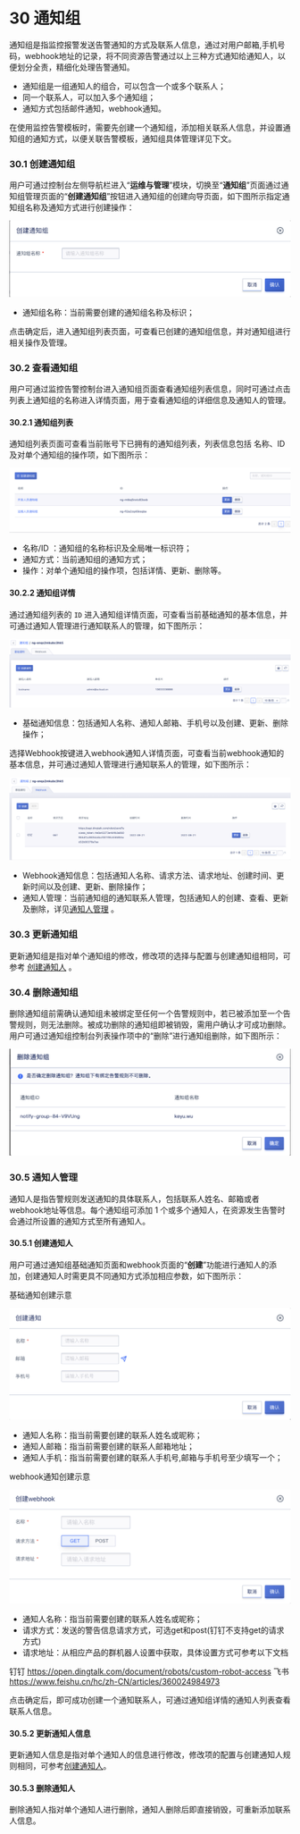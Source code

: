 # 30 通知组

通知组是指监控报警发送告警通知的方式及联系人信息，通过对用户邮箱,手机号码，webhook地址的记录，将不同资源告警通过以上三种方式通知给通知人，以便划分全责，精细化处理告警通知。

- 通知组是一组通知人的组合，可以包含一个或多个联系人；
- 同一个联系人，可以加入多个通知组；
- 通知方式包括邮件通知，webhook通知。

在使用监控告警模板时，需要先创建一个通知组，添加相关联系人信息，并设置通知组的通知方式，以便关联告警模板，通知组具体管理详见下文。

### 30.1 创建通知组

用户可通过控制台左侧导航栏进入“**运维与管理**”模块，切换至“**通知组**”页面通过通知组管理页面的“**创建通知组**”按钮进入通知组的创建向导页面，如下图所示指定通知组名称及通知方式进行创建操作：

![](../images/userguide/createnotice.png)

- 通知组名称：当前需要创建的通知组名称及标识；

点击确定后，进入通知组列表页面，可查看已创建的通知组信息，并对通知组进行相关操作及管理。

### 30.2 查看通知组

用户可通过监控告警控制台进入通知组页面查看通知组列表信息，同时可通过点击列表上通知组的名称进入详情页面，用于查看通知组的详细信息及通知人的管理。

#### 30.2.1 通知组列表

通知组列表页面可查看当前账号下已拥有的通知组列表，列表信息包括 名称、ID及对单个通知组的操作项，如下图所示：

![](../images/userguide/noticelist.png)

- 名称/ID ：通知组的名称标识及全局唯一标识符；
- 通知方式：当前通知组的通知方式；
- 操作：对单个通知组的操作项，包括详情、更新、删除等。

#### 30.2.2 通知组详情

通过通知组列表的 `ID` 进入通知组详情页面，可查看当前基础通知的基本信息，并可通过通知人管理进行通知联系人的管理，如下图所示：

![](../images/userguide/noticedetails.png)

- 基础通知信息：包括通知人名称、通知人邮箱、手机号以及创建、更新、删除操作；

选择Webhook按键进入webhook通知人详情页面，可查看当前webhook通知的基本信息，并可通过通知人管理进行通知联系人的管理，如下图所示：

![](../images/userguide/noticewebhook.png)

- Webhook通知信息：包括通知人名称、请求方法、请求地址、创建时间、更新时间以及创建、更新、删除操作；
- 通知人管理：当前通知组的通知联系人管理，包括通知人的创建、查看、更新及删除，详见[通知人管理](#通知人管理) 。

### 30.3 更新通知组

更新通知组是指对单个通知组的修改，修改项的选择与配置与创建通知组相同，可参考 [创建通知人](#创建通知人) 。

### 30.4 删除通知组

删除通知组前需确认通知组未被绑定至任何一个告警规则中，若已被添加至一个告警规则，则无法删除。被成功删除的通知组即被销毁，需用户确认才可成功删除。用户可通过通知组控制台列表操作项中的“删除”进行通知组删除，如下图所示：

![](../images/userguide/noticerm.png)

### 30.5 通知人管理

通知人是指告警规则发送通知的具体联系人，包括联系人姓名、邮箱或者webhook地址等信息。每个通知组可添加 1 个或多个通知人，在资源发生告警时会通过所设置的通知方式至所有通知人。

#### 30.5.1 创建通知人

用户可通过通知组基础通知页面和webhook页面的“**创建**”功能进行通知人的添加，创建通知人时需更具不同通知方式添加相应参数，如下图所示：

基础通知创建示意

![](../images/userguide/contact.png)

- 通知人名称：指当前需要创建的联系人姓名或昵称；
- 通知人邮箱：指当前需要创建的联系人邮箱地址；
- 通知人手机：指当前需要创建的联系人手机号,邮箱与手机号至少填写一个；

webhook通知创建示意

![](../images/userguide/contactwebhook.png)

- 通知人名称：指当前需要创建的联系人姓名或昵称；
- 请求方式：发送的警告信息请求方式，可选get和post(钉钉不支持get的请求方式)
- 请求地址：从相应产品的群机器人设置中获取，具体设置方式可参考以下文档

钉钉 https://open.dingtalk.com/document/robots/custom-robot-access
飞书 https://www.feishu.cn/hc/zh-CN/articles/360024984973

点击确定后，即可成功创建一个通知联系人，可通过通知组详情的通知人列表查看联系人信息。

#### 30.5.2 更新通知人信息

更新通知人信息是指对单个通知人的信息进行修改，修改项的配置与创建通知人规则相同，可参考[创建通知人](#创建通知人)。

#### 30.5.3 删除通知人

删除通知人指对单个通知人进行删除，通知人删除后即直接销毁，可重新添加联系人信息。

